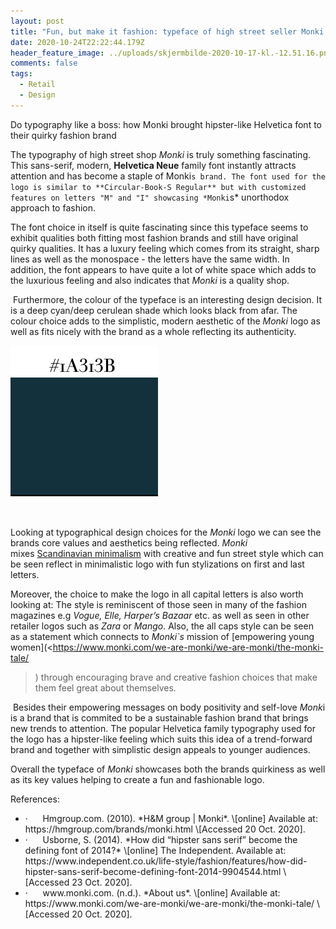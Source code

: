 ```yaml
---
layout: post
title: "Fun, but make it fashion: typeface of high street seller Monki "
date: 2020-10-24T22:22:44.179Z
header_feature_image: ../uploads/skjermbilde-2020-10-17-kl.-12.51.16.png
comments: false
tags:
  - Retail
  - Design
---
```

Do typography like a boss: how Monki brought hipster-like Helvetica font to their quirky fashion brand

The typography of high street shop *Monki* is truly something fascinating. This sans-serif, modern, **Helvetica Neue** family font instantly attracts attention and has become a staple of Monki`s brand. The font used for the logo is similar to **Circular-Book-S Regular** but with customized features on letters "M" and "I" showcasing *Monki`s* unorthodox approach to fashion.

The font choice in itself is quite fascinating since this typeface seems to exhibit qualities both fitting most fashion brands and still have original quirky qualities. It has a luxury feeling which comes from its straight, sharp lines as well as the monospace - the letters have the same width. In addition, the font appears to have quite a lot of white space which adds to the luxurious feeling and also indicates that *Monki* is a quality shop.  

 Furthermore, the colour of the typeface is an interesting design decision. It is a deep cyan/deep cerulean shade which looks black from afar. The colour choice adds to the simplistic, modern aesthetic of the *Monki* logo as well as fits nicely with the brand as a whole reflecting its authenticity. 

![Colour of Monki typeface](../uploads/skjermbilde-2020-10-29-kl.-23.14.20.png)

  

Looking at typographical design choices for the *Monki* logo we can see the brands core values and aesthetics being reflected. *Monki* mixes [Scandinavian minimalism](https://hmgroup.com/brands/monki.html) with creative and fun street style which can be seen reflect in minimalistic logo with fun stylizations on first and last letters. 

Moreover, the choice to make the logo in all capital letters is also worth looking at: The style is reminiscent of those seen in many of the fashion magazines e.g *Vogue, Elle, Harper’s Bazaar* etc. as well as seen in other retailer logos such as *Zara* or *Mango*. Also, the all caps style can be seen as a statement which connects to *Monki`s* mission of [empowering young women](<https://www.monki.com/we-are-monki/we-are-monki/the-monki-tale/
>) through encouraging brave and creative fashion choices that make them feel great about themselves. 

 Besides their empowering messages on body positivity and self-love *Monk*i is a brand that is commited to be a sustainable fashion brand that brings new trends to attention. The popular Helvetica family typography used for the logo has a hipster-like feeling which suits this idea of a trend-forward brand and together with simplistic design appeals to younger audiences.

Overall the typeface of *Monki* showcases both the brands quirkiness as well as its key values helping to create a fun and fashionable logo. 







References: 

* <!--\[if !supportLists]-->·      <!--\[endif]-->Hmgroup.com. (2010). *H&M group | Monki*. \[online] Available at: https://hmgroup.com/brands/monki.html \[Accessed 20 Oct. 2020].
* <!--\[if !supportLists]-->·      <!--\[endif]-->Usborne, S. (2014). *How did “hipster sans serif” become the defining font of 2014?* \[online] The Independent. Available at: https://www.independent.co.uk/life-style/fashion/features/how-did-hipster-sans-serif-become-defining-font-2014-9904544.html \[Accessed 23 Oct. 2020].
* <!--\[if !supportLists]-->·      <!--\[endif]-->www.monki.com. (n.d.). *About us*. \[online] Available at: https://www.monki.com/we-are-monki/we-are-monki/the-monki-tale/ \[Accessed 20 Oct. 2020].